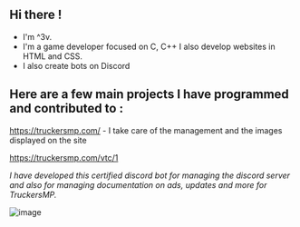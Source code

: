 
 ## Hi there !


-  I'm ^3v. 
-  I'm a game developer focused on C, C++ I also develop websites in HTML and CSS. 
-  I also create bots on Discord

## __Here are a few main projects I have programmed and contributed to :__



https://truckersmp.com/ - I take care of the management and the images displayed on the site


https://truckersmp.com/vtc/1


*I have developed this certified discord bot for managing the discord server and also for managing documentation on ads, updates and more for TruckersMP.*

![image](https://github.com/3v-exe/3v-exe/assets/123122023/7da11d2f-fd34-42f6-81e8-78b8e52c21df)


  







